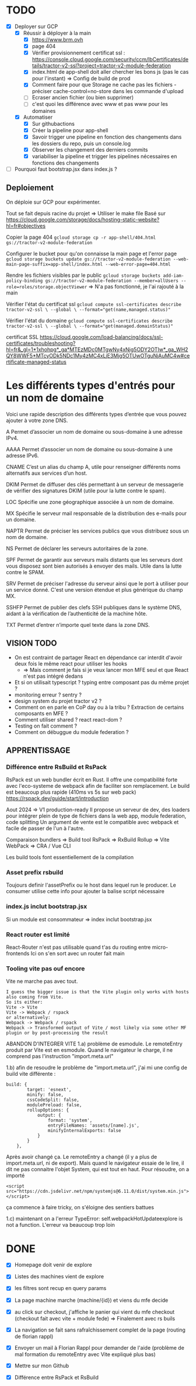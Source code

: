 # TODO

- [X] Deployer sur GCP
  - [X] Réussir à déployer à la main
    - [X] https://www.brm.ovh
    - [X] page 404
    - [X] Vérifier provisionnement certificat ssl : https://console.cloud.google.com/security/ccm/lbCertificates/details/tractor-v2-ssl?project=tractor-v2-module-federation
    - [X] index.html de app-shell doit aller chercher les bons js (pas le cas pour l'instant) => Config de build de prod
    - [X] Comment faire pour que Storage ne cache pas les fichiers - préciser cache-control=no-store dans les commande d'upload
    - [ ] Ecraser ancien fichier (ou bien supprimer)
    - [ ] c'est quoi les différence avec www et pas www pour les domaines
  - [X] Automatiser
    - [X] Sur githubactions
    - [X] Créer la pipeline pour app-shell
    - [X] Savoir trigger une pipeline en fonction des changements dans les dossiers du repo, puis un console.log
    - [X] Observer les changement des derniers commits
    - [X] variabiliser la pipeline et trigger les pipelines nécessaires en fonctions des changements
- [ ] Pourquoi faut bootstrap.jsx dans index.js ?

## Deploiement

On déploie sur GCP pour expérimenter.

Tout se fait depuis racine du projet
=> Utiliser le make file
Basé sur https://cloud.google.com/storage/docs/hosting-static-website?hl=fr#objectives

Copier la page 404
`gcloud storage cp -r app-shell/404.html gs://tractor-v2-module-federation`

Configurer le bucket pour qu'on connaisse la main page et l'error page
`gcloud storage buckets update gs://tractor-v2-module-federation --web-main-page-suffix=app-shell/index.html --web-error-page=404.html`

Rendre les fichiers visibles par le public
`gcloud storage buckets add-iam-policy-binding gs://tractor-v2-module-federation --member=allUsers --role=roles/storage.objectViewer`
=> N'a pas fonctionné, je l'ai rajouté à la main

Vérifier l'état du certificat ssl
`gcloud compute ssl-certificates describe tractor-v2-ssl \
--global \
--format="get(name,managed.status)"`

Vérifier l'état du domaine
`gcloud compute ssl-certificates describe tractor-v2-ssl \
--global \
--format="get(managed.domainStatus)"`

certificat SSL
https://cloud.google.com/load-balancing/docs/ssl-certificates/troubleshooting?hl=fr&_gl=1*1xhohpg*_ga*MTEzMDc0MTgwNy4xNjg5ODY2OTIw*_ga_WH2QY8WWF5*MTcyODk5NDc1My4zMC4xLjE3Mjg5OTUwOTguNjAuMC4w#certificate-managed-status

# Les différents types d'entrés pour un nom de domaine
Voici une rapide description des différents types d’entrée que vous pouvez ajouter à votre zone DNS.

A
Permet d’associer un nom de domaine ou sous-domaine à une adresse IPv4.

AAAA
Permet d’associer un nom de domaine ou sous-domaine à une adresse IPv6.

CNAME
C’est un alias du champ A, utile pour renseigner différents noms alternatifs aux services d’un host.

DKIM
Permet de diffuser des clés permettant à un serveur de messagerie de vérifier des signatures DKIM (utile pour la lutte contre le spam).

LOC
Spécifie une zone géographique associée à un nom de domaine.

MX
Spécifie le serveur mail responsable de la distribution des e-mails pour un domaine.

NAPTR
Permet de préciser les services publics que vous distribuez sous un nom de domaine.

NS
Permet de déclarer les serveurs autoritaires de la zone.

SPF
Permet de garantir aux serveurs mails distants que les serveurs dont vous disposez sont bien autorisés à envoyer des mails. Utile dans la lutte contre le SPAM.

SRV
Permet de préciser l'adresse du serveur ainsi que le port à utiliser pour un service donné. C'est une version étendue et plus générique du champ MX.

SSHFP
Permet de publier des clefs SSH publiques dans le système DNS, aidant à la vérification de l’authenticité de la machine hôte.

TXT
Permet d’entrer n’importe quel texte dans la zone DNS.

## VISION TODO
- On est contraint de partager React en dépendance car interdit d'avoir deux fois le même react pour utiliser les hooks
    - => Mais comment je fais si je veux lancer mon MFE seul et que React n'est pas intégré dedans
- Et si on utilisait typescript ? typing entre composant pas du même projet ?
- monitoring erreur ? sentry ?
- design system du projet tractor v2 ?
- Comment on en parle en CoP day ou à la tribu ? Extraction de certains composants en MFE ?
- Comment utiliser shared ? react react-dom ?
- Testing on fait comment ?
- Comment on débuggue du module federation ?

## APPRENTISSAGE

### Différence entre RsBuild et RsPack

RsPack est un web bundler écrit en Rust. Il offre une compatibilité forte avec l'eco-systeme de webpack afin de faciliter son remplacement.
Le build est beaucoup plus rapide (410ms vs 5s sur web pack)
https://rspack.dev/guide/start/introduction

Aout 2024 => V1 production-ready
Il propose un serveur de dev, des loaders pour intégrer plein de type de fichiers dans la web app, module federation, code splitting
Un argument de vente est le compatible avec webpack et facile de passer de l'un à l'autre.

Comparaison 
bundlers => Build tool
RsPack => RxBuild
Rollup => Vite
WebPack => CRA / Vue CLI

Les build tools font essentiellement de la compilation

### Asset prefix rsbuild
Toujours definir l'assetPrefix ou le host dans lequel run le producer. Le consumer utilise cette info pour ajouter la balise script nécessaire

### index.js inclut bootstrap.jsx

Si un module est consommateur => index inclut bootstrap.jsx

### React router est limité
React-Router n'est pas utilisable quand t'as du routing entre micro-frontends
Ici on s'en sort avec un router fait main

### Tooling vite pas ouf encore
Vite ne marche pas avec tout.

```
I guess the bigger issue is that the Vite plugin only works with hosts also coming from Vite.
So its either:
Vite -> Vite
Vite -> Webpack / rspack
or alternatively:
Webpack -> Webpack / rspack
Webpack -> Transformed output of Vite / most likely via some other MF plugin or by post-processing the result
```
ABANDON D'INTEGRER VITE
1.a) problème de esmodule. Le remoteEntry produit par Vite est en esmodule. Quand le navigateur le charge, il ne comprend pas l'instruction "import.meta.url"

1.b) afin de resoudre le problème de "import.meta.url", j'ai mi une config de build vite différente :
```
build: {
        target: 'esnext',
        minify: false,
        cssCodeSplit: false,
        modulePreload: false,
        rollupOptions: {
            output: {
                format: 'system',
                entryFileNames: 'assets/[name].js',
                minifyInternalExports: false
            }
        }
    },
```
Après avoir changé ça. Le remoteEntry a changé (il y a plus de import.meta.url, ni de export).
Mais quand le navigateur essaie de le lire, il dit ne pas connaitre l'objet System, qui est tout en haut.
Pour résoudre, on a importé
```
<script src="https://cdn.jsdelivr.net/npm/systemjs@6.11.0/dist/system.min.js"></script>
```
ça commence à faire tricky, on s'éloigne des sentiers battues

1.c) maintenant on a l'erreur
TypeError: self.webpackHotUpdateexplore is not a function.
L'erreur va beaucoup trop loin

# DONE
- [X] Homepage doit venir de explore
- [X] Listes des machines vient de explore
- [X] les filtres sont recup en query params
- [X] La page machine marche (machine/{id}) et viens du mfe decide
- [X] au click sur checkout, j'affiche le panier qui vient du mfe checkout (checkout fait avec vite + module fede) => Finalement avec rs buils
- [X] La navigation se fait sans rafraîchissement complet de la page (routing de florian rappl)
- [X] Envoyer un mail à Florian Rappl pour demander de l'aide (problème de mal formation du remoteEntry avec Vite expliqué plus bas)
- [X] Mettre sur mon Github
- [X] Différence entre RsPack et RsBuild

